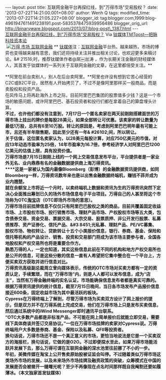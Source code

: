 --- layout: post title: 互联网金融平台再探红线，到"万得市场"交易股权？
date: '2013-07-22T14:21:00.001+08:00' author: Wenh Q tags:
modified\_time: '2013-07-22T14:21:05.227+08:00' blogger\_id:
tag:blogger.com,1999:blog-4961947611491238191.post-5835378475939956486
blogger\_orig\_url:
http://binaryware.blogspot.com/2013/07/blog-post\_1387.html ---
[\
互联网金融平台再探红线，到"万得市场"交易股权？](http://www.tmtpost.com/50072.html)
Via [钛媒体TMTpost—把脉科技资本论](http://www.tmtpost.com/)
\
 [![万得 市场
互联网金融](http://www.tmtpost.com/wp-content/uploads/2013/07/137416376232.png "互联网金融平台再探红线，到“万得市场”交易股权？")](http://www.tmtpost.com/wp-content/uploads/2013/07/137416376232.png)
** [钛媒体](http://www.tmtpost.com/ "钛媒体")注：[互联网](http://www.tmtpost.com/tag/%E4%BA%92%E8%81%94%E7%BD%91 "查看 互联网 中的全部文章")[金融](http://www.tmtpost.com/tag/%E9%87%91%E8%9E%8D "查看 金融 中的全部文章")平台热，越来越热，市场的博弈也变得越来越有意思，我们还将持续关注并推出相关讨论，也欢迎更多来稿讨论。&\#
21516;时，推荐钛媒体作者@屌￼丝涛
，作为长期关注金融的财经媒体人，其首发于钛媒体的一系列关于互联网金融的文章，在这里都倍受关注。**\
\
**阿里在前台卖别人，别人在后台卖阿里。**阿里也许没有想到它苦心经营的C2C或B2C平台，居然有人开始拷贝了，不过不是像阿里那样买一般商品，而是卖股权和投资产品。\
在风传马上将再赴海外上市之际，目前阿里巴巴集团的股票值多少钱？这是一个市场的敏感问题，或许阿里巴巴、基石投资者和投行们都在拿着自己的算盘埋头计算。\
**不过，也许他们都没有注意到，7月17日一个匿名卖家在两天前刚刚搭建面世的万得市场上挂出的牌价是每股28美元，如果全部转让可优惠。**该卖家的转让数量为最低1万股，总共有6至10万股。转让的原因是，考虑到阿里巴巴明年最有可能上市，且还有半年限售期，因此至少还有一年&
\#26102;间，所以转让。\
关于估值，这位匿名卖家认为，以28美元每股计算，对应750亿美元的市值，对应13年动态市盈率为25倍，14年市盈率为16.7倍，参考经济学人对阿里巴巴1200亿美元的估值上限，具有投资价值。\
**万得市场是7月15日刚刚上线的一个网上交易信息发布平台，平台提供者是一家业外无名、业内鼎鼎有名的金融数据提供商上海万得资讯。**\
****这是一家被认为国内最像Bloomberg（彭博）的金融数据资讯提供商，如同Bloomberg一样，万得资讯数年来也是以出售金融数据终端机，赚钱不菲并成为业内翘楚。\
**就在余额宝上市将近一个月时，以卖终端机上数据和资讯为生的万得资讯突然下定决心全面推出筹划已久的场外市场信息电子平台项目。万得自己的人甚至将这个市场称为OTC[淘宝](http://www.tmtpost.com/tag/taobao "查看 淘宝 中的全部文章")店（OTC即场外市场的意思）。**\
万得市场目前挂牌信息不仅仅只有阿里巴巴股权之类的商品，目前共覆盖固定收益市场、上市股权市场、投行销售市场、理财产品市场、产权股权市场等五大类，包含债券交易、资金交易、票据交易、大宗交易、股票质押、非公开发行股票、私募债推荐、资产证券化、信托产品、&\#3
8451;光私募、理财产品、PE/VC募集、股权市场、物权转让、贷款转让十五个小类报价信息，银行、券商、基金、保险和信托等机构的产品设计、销售、投资和交易部门将成为该市场主要参与者，全国各地股权和产权交易所也将是重要合作方。\
**熟悉万得的人，一定也知道，其实这些信息此前在不同的机构和地方产权交易所也是公开的信息，可是这些分散的信息一直有人希望把它集中整合在一个平台上，方便买卖双方获取并进行信息对比。**\
万得资讯高级副总裁周立曾向媒体表示，传统的OTC市场对买卖方都有一定的资质认定，手续繁琐，而在“万得市场”内，则是人人都可以发布信息，成为“店主”，当然有万得金融终端的实名认证，市场能确保信息发布者都是真实可靠的。\
**根据万得资讯提供的统计信息，截至7月15日晚间，当日各市场发布产品报价信息接近600条，固定收益市场为其中最活跃的板块。**\
Cypress在万得终端上了解到，尽管万得市场为买卖双方设计了网上报价的提示，但是双方并不在万得系统上完成交易，他们在万得市场上只是发布买卖信息，然后通过系统中的iWind
Messenger即时通讯平台联系。\
“OTC大多数产品都是非标准产品，不可能在网上简单报价后就能立即交易，需要线下具体商谈并签订交易协议。”一位在万得市场挂牌的卖家对Cypress说。万得终端用户大多数是券商、基金、保险以及私募、QFII等投资者。\
**换句话说，万得市场还不是一个真正意义的市场，更恰当地说法是它是一个买卖双方的海报栏，换句话说，它做的是O2O。不过即便探水至此，如果万得市场能活跃并发展下去，那么万得可谓在互联网金融的深水池里往前挪了不小的一步。**\
年初，美微传媒在淘宝上公开售卖原始股被证监会叫停。不过随着类似万得市场这类场外市场的发展，以及未来场外市场挂牌及融资政策的突破，众筹模式在中国的发展是否会被凿开一缝曙光呢？至少不再像现在点名时间那样既自我阉割还要如履薄冰。**（本文独家首发钛媒体）**
